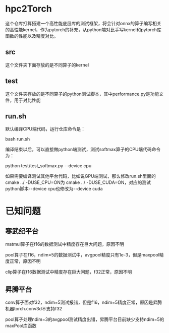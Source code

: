 # hpc2Torch
这个仓库打算搭建一个高性能底层库的测试框架，将会针对onnx的算子编写相关的高性能kernel，作为pytorch的补充，从python端对比手写kernel和pytorch库函数的性能以及精度对比。

## src
这个文件夹下面存放的是不同算子的kernel

## test
这个文件夹存放的是不同算子的python测试脚本，其中performance.py是功能文件，用于对比性能

## run.sh
默认编译CPU端代码，运行仓库命令是：

bash run.sh

编译结束以后，可以直接做python端测试，测试softmax算子的CPU端代码命令为：

python test/test_softmax.py --device cpu

如果需要编译测试其他平台代码，比如说GPU端测试，那么修改run.sh里面的cmake ../ -DUSE_CPU=ON为 cmake ../ -DUSE_CUDA=ON，对应的测试python脚本--device cpu也修改为--device cuda

# 已知问题

## 寒武纪平台
matmul算子在f16的数据测试中精度存在巨大问题，原因不明

pool算子在f16，ndim=5的数据测试中，avgpool精度只有1e-3，但是maxpool精度正常，原因不明

clip算子在f16数据测试中精度存在巨大问题，f32正常，原因不明

## 昇腾平台
conv算子面对f32，ndim=5测试报错，但是f16，ndim=5精度正常，原因是昇腾机器torch.conv3d不支持f32

pool算子处理ndim=3的avgpool测试精度出错，昇腾平台目前缺少支持ndim=5的maxPool库函数
